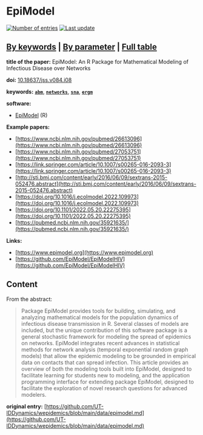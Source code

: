 <!--DO NOT EDIT BY HAND-->
 
#  EpiModel 
 

[![Number of entries](https://img.shields.io/badge/dynamic/json?label=Entries&query=message&url=https%3A%2F%2Fut-iddynamics.github.io%2Fwepidemics%2Finfo%2Fentries.json)](https://github.com/UT-IDDynamics/wepidemics) [![Last update](https://img.shields.io/github/last-commit/UT-IDDynamics/wepidemics)](https://github.com/UT-IDDynamics/wepidemics)

[**By keywords**](../by-keyword.md) \| [**By parameter**](../by-parameter.md) \| [**Full table**](../full-table.md)
---
 
 
**title of the paper:** EpiModel: An R Package for Mathematical Modeling of Infectious Disease over Networks
 
**doi:** [10.18637/jss.v084.i08](https://doi.org/10.18637/jss.v084.i08)
 

**keywords:** [**`abm`**](../by-keyword.md#abm), [**`networks`**](../by-keyword.md#networks), [**`sna`**](../by-keyword.md#sna), [**`ergm`**](../by-keyword.md#ergm) 

**software:**
 
 - [EpiModel](https://cran.r-project.org/package=EpiModel) (R) 

**Example papers:**
 
 - [https://www.ncbi.nlm.nih.gov/pubmed/26613096](https://www.ncbi.nlm.nih.gov/pubmed/26613096) 
 - [https://www.ncbi.nlm.nih.gov/pubmed/27053751](https://www.ncbi.nlm.nih.gov/pubmed/27053751) 
 - [https://link.springer.com/article/10.1007/s00265-016-2093-3](https://link.springer.com/article/10.1007/s00265-016-2093-3) 
 - [http://sti.bmj.com/content/early/2016/06/09/sextrans-2015-052476.abstract](http://sti.bmj.com/content/early/2016/06/09/sextrans-2015-052476.abstract) 
 - [https://doi.org/10.1016/j.ecolmodel.2022.109973](https://doi.org/10.1016/j.ecolmodel.2022.109973) 
 - [https://doi.org/10.1101/2022.05.20.22275395](https://doi.org/10.1101/2022.05.20.22275395) 
 - [https://pubmed.ncbi.nlm.nih.gov/35921635/](https://pubmed.ncbi.nlm.nih.gov/35921635/) 

**Links:**
 
 - [https://www.epimodel.org](https://www.epimodel.org) 
 - [https://github.com/EpiModel/EpiModelHIV](https://github.com/EpiModel/EpiModelHIV) 


## Content



From the abstract: 

> Package EpiModel provides tools for building, simulating, and analyzing mathematical models for the population dynamics of infectious disease transmission in R. Several classes of models are included, but the unique contribution of this software package is a general stochastic framework for modeling the spread of epidemics on networks. EpiModel integrates recent advances in statistical methods for network analysis (temporal exponential random graph models) that allow the epidemic modeling to be grounded in empirical data on contacts that can spread infection. This article provides an overview of both the modeling tools built into EpiModel, designed to facilitate learning for students new to modeling, and the application programming interface for extending package EpiModel, designed to facilitate the exploration of novel research questions for advanced modelers.




 **original entry:**  [https://github.com/UT-IDDynamics/wepidemics/blob/main/data/epimodel.md](https://github.com/UT-IDDynamics/wepidemics/blob/main/data/epimodel.md) 
